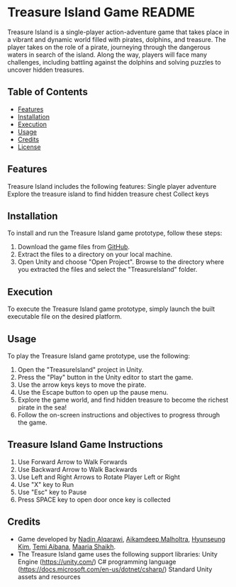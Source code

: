 # Treasure Island Game README

Treasure Island is a single-player action-adventure game that takes place in a vibrant and dynamic world filled with pirates, dolphins, and treasure. The player takes on the role of a pirate, journeying through the dangerous waters in search of the island. Along the way, players will face many challenges, including battling against the dolphins and solving puzzles to uncover hidden treasures.

## Table of Contents

- [Features](#features)
- [Installation](#installation)
- [Execution](#execution)
- [Usage](#usage)
- [Credits](#credits)
- [License](#license)

## Features

Treasure Island includes the following features:
Single player adventure
Explore the treasure island to find hidden treasure chest 
Collect keys 

## Installation

To install and run the Treasure Island game prototype, follow these steps:

1. Download the game files from [GitHub](https://github.com/your-username/treasure-island).
2. Extract the files to a directory on your local machine.
3. Open Unity and choose "Open Project". Browse to the directory where you extracted the files and select the "TreasureIsland" folder.

## Execution
To execute the Treasure Island game prototype, simply launch the built executable file on the desired platform.

## Usage
To play the Treasure Island game prototype, use the following:
1. Open the "TreasureIsland" project in Unity.
2. Press the "Play" button in the Unity editor to start the game.
3. Use the arrow keys keys to move the pirate.
4. Use the Escape button to open up the pause menu.
5. Explore the game world,  and find hidden treasure to become the richest pirate in the sea! 
6. Follow the on-screen instructions and objectives to progress through the game.


## Treasure Island Game Instructions
1. Use Forward Arrow to Walk Forwards
2. Use Backward Arrow to Walk Backwards
3. Use Left and Right Arrows to Rotate Player Left or Right
4. Use "X" key to Run
5. Use "Esc" key to Pause
6. Press SPACE key to open door once key is collected

## Credits
- Game developed by [Nadin Alqarawi](https://github.com/nalqaraw), [Aikamdeep Malholtra](https://github.com/amalho26), [Hyunseung Kim](https://github.com/hsdavidkim), [Temi Aibana](https://github.com/temiiaibana), [Maaria Shaikh](https://github.com/maariashaikh).
- The Treasure Island game uses the following support libraries:
Unity Engine (https://unity.com/)
C# programming language (https://docs.microsoft.com/en-us/dotnet/csharp/)
Standard Unity assets and resources
